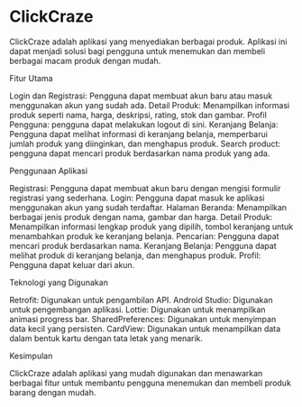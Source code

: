 # ClickCraze

ClickCraze adalah aplikasi yang menyediakan berbagai produk. Aplikasi ini dapat menjadi solusi bagi pengguna untuk menemukan dan membeli berbagai macam produk dengan mudah.

Fitur Utama

Login dan Registrasi: Pengguna dapat membuat akun baru atau masuk menggunakan akun yang sudah ada.
Detail Produk: Menampilkan informasi produk seperti nama, harga, deskripsi, rating, stok dan gambar.
Profil Pengguna: pengguna dapat melakukan logout di sini.
Keranjang Belanja: Pengguna dapat melihat informasi di keranjang belanja, memperbarui jumlah produk yang diinginkan, dan menghapus produk.
Search product: pengguna dapat mencari produk berdasarkan nama produk yang ada.

Penggunaan Aplikasi

Registrasi: Pengguna dapat membuat akun baru dengan mengisi formulir registrasi yang sederhana.
Login: Pengguna dapat masuk ke aplikasi menggunakan akun yang sudah terdaftar.
Halaman Beranda: Menampilkan berbagai jenis produk dengan nama, gambar dan harga.
Detail Produk: Menampilkan informasi lengkap produk yang dipilih, tombol keranjang untuk menambahkan produk ke keranjang belanja.
Pencarian: Pengguna dapat mencari produk berdasarkan nama.
Keranjang Belanja: Pengguna dapat melihat produk di keranjang belanja, dan menghapus produk.
Profil: Pengguna dapat keluar dari akun.

Teknologi yang Digunakan

Retrofit: Digunakan untuk pengambilan API.
Android Studio: Digunakan untuk pengembangan aplikasi.
Lottie: Digunakan untuk menampilkan animasi progress bar.
SharedPreferences: Digunakan untuk menyimpan data kecil yang persisten.
CardView: Digunakan untuk menampilkan data dalam bentuk kartu dengan tata letak yang menarik.

Kesimpulan

ClickCraze adalah aplikasi yang mudah digunakan dan menawarkan berbagai fitur untuk membantu pengguna menemukan dan membeli produk barang dengan mudah.